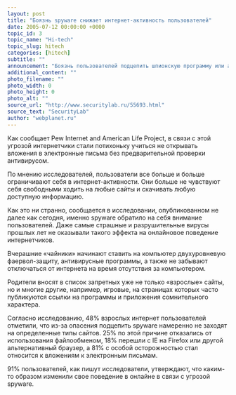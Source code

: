 ```yaml
---
layout: post
title: "Боязнь spyware снижает интернет-активность пользователей"
date: 2005-07-12 00:00:00 +0000
topic_id: 3
topic_name: "Hi-tech"
topic_slug: hitech
categories: [hitech]
subtitle: ""
announcement: "Боязнь пользователей подцепить шпионскую программу или adware постепенно приводит к тому, что они начинают избегать определенного рода сайтов (например, файлообменных сервисов) и даже меняют браузер."
additional_content: ""
photo_filename: ""
photo_width: 0
photo_height: 0
photo_alt: ""
source_url: "http://www.securitylab.ru/55693.html"
source_text: "SecurityLab"
author: "webplanet.ru"
---
```

Как сообщает Pew Internet and American Life Project, в связи с этой угрозой интернетчики стали потихоньку учиться не открывать вложения в электронные письма без предварительной проверки антивирусом.

По мнению исследователей, пользователи все больше и больше ограничивают себя в интернет-активности. Они больше не чувствуют себя свободными ходить на любые сайты и скачивать любую доступную информацию.

Как это ни странно, сообщается в исследовании, опубликованном не далее как сегодня, именно spyware обратило на себя внимание пользователей. Даже самые страшные и разрушительные вирусы прошлых лет не оказывали такого эффекта на онлайновое поведение интернетчиков.

Вчерашние «чайники» начинают ставить на компьютер двухуровневую фаервол-защиту, антивирусные программы, а также не забывают отключаться от интернета на время отсутствия за компьютером.

Родители вносят в список запретных уже не только «взрослые» сайты, но и многие другие, например, игровые, на страницах которых часто публикуются ссылки на программы и приложения сомнительного характера.

Согласно исследованию, 48% взрослых интернет пользователей отметили, что из-за опасения подцепить spyware намеренно не заходят на определенные типы сайтов. 25% по этой причине отказались от использования файлообменом, 18% перешли с IE на Firefox или другой альтернативный браузер, а 81% с особой осторожностью стал относится к вложениям к электронным письмам.

91% пользователей, как пишут исследователи, утверждают, что каким-то образом изменили свое поведение в онлайне в связи с угрозой spyware.
